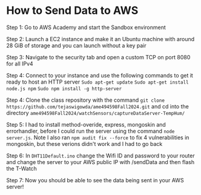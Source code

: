 # How to Send Data to AWS

Step 1:
Go to AWS Academy and start the Sandbox environment

Step 2: 
Launch a EC2 instance and make it an Ubuntu machine with around 28 GiB of storage and you can launch without a key pair

Step 3:
Navigate to the security tab and open a custom TCP on port 8080 for all IPv4

Step 4:
Connect to your instance and use the following commands to get it ready to host an HTTP server
`Sudo apt-get update`
`Sudo apt-get install node.js npm`
`Sudo npm install -g http-server`

Step 4:
Clone the class repository with the command `git clone https://github.com/tejaswigowda/ame494598Fall2024.git` and cd into the directory `ame494598Fall2024/watchSensors/captureDataServer-TempHum/` 

Step 5:
I had to install method-overide, express, mongoskin and errorhandler, before I could run the server using the command `node server.js`. Note I also ran `npm audit fix --force` to fix 4 vulnerabilities in mongoskin, but these verions didn't work and I had to go back

Step 6:
In `DHT11Default.ino` change the Wifi ID and password to your router and change the server to your AWS public IP with /sendData and then flash the T-Watch 

Step 7:
Now you should be able to see the data being sent in your AWS server!
